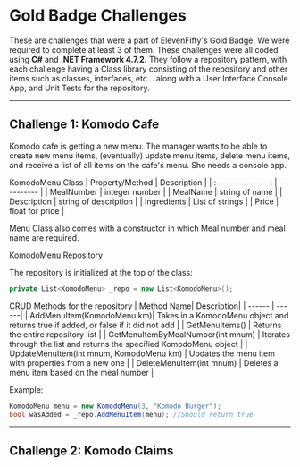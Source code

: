 # Gold Badge Challenges

These are challenges that were a part of ElevenFifty's Gold Badge. We were required to complete at least 3 of them.
These challenges were all coded using **C#** and **.NET Framework 4.7.2.** 
They follow a repository pattern, with each challenge having a Class library consisting of the repository and other 
items such as classes, interfaces, etc... along with a User Interface Console App, and Unit Tests for the repository.

----------

## Challenge 1: Komodo Cafe
Komodo cafe is getting a new menu. The manager wants to be able to create new menu items, 
(eventually) update menu items, delete menu items, and receive a list of all items on the cafe's menu. She needs a console app.


KomodoMenu Class
| Property/Method | Description |
| :---------------: | ----------- |
| MealNumber | integer number |
| MealName | string of name |
| Description | string of description |
| Ingredients | List of strings |
| Price | float for price |

Menu Class also comes with a constructor in which Meal number and meal name are required.

KomodoMenu Repository

The repository is initialized at the top of the class:
```C#
private List<KomodoMenu> _repo = new List<KomodoMenu>();
```
CRUD Methods for the repository
| Method Name| Description|
| ------ | ------|
| AddMenuItem(KomodoMenu km)| Takes in a KomodoMenu object and returns true if added, or false if it did not add |
| GetMenuItems() | Returns the entire repository list |
| GetMenuItemByMealNumber(int mnum) | Iterates through the list and returns the specified KomodoMenu object |
| UpdateMenuItem(int mnum, KomodoMenu km) | Updates the menu item with properties from a new one |
| DeleteMenuItem(int mnum) | Deletes a menu item based on the meal number |

Example:
```C#
KomodoMenu menu = new KomodoMenu(3, "Komodo Burger");
bool wasAdded = _repo.AddMenuItem(menu); //Should return true
```
---------

## Challenge 2: Komodo Claims
